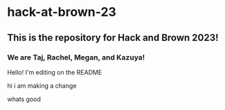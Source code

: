 # hack-at-brown-23

## This is the repository for Hack and Brown 2023!

### We are Taj, Rachel, Megan, and Kazuya!

Hello! I'm editing on the README

hi i am making a change

whats good

